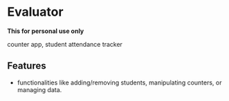 # Evaluator

**This for personal use only**

 counter app, student attendance tracker
 
## Features

* functionalities like adding/removing students, manipulating counters, or managing data.

